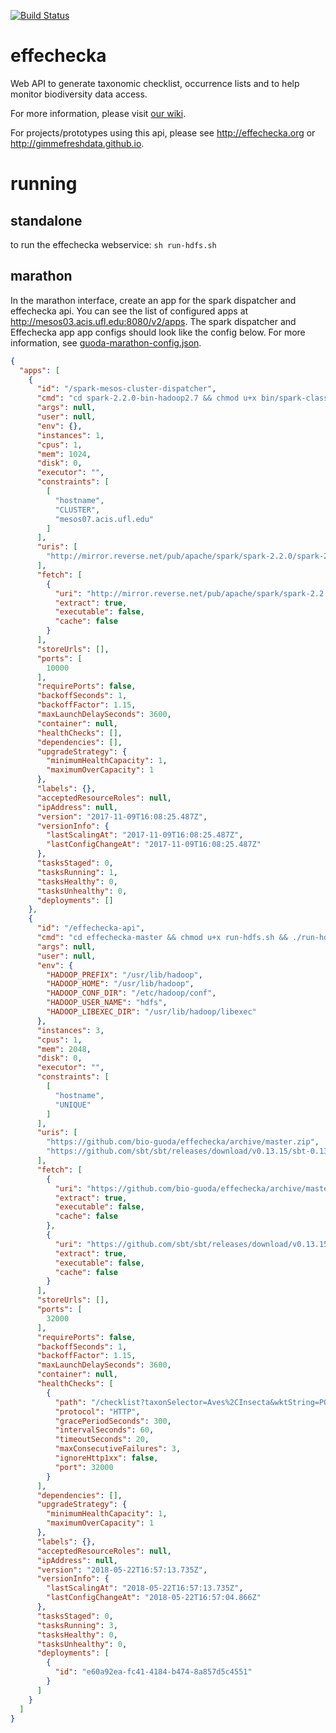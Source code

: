 [![Build Status](https://travis-ci.org/bio-guoda/effechecka.svg?branch=master)](https://travis-ci.org/bio-guoda/effechecka)

# effechecka
Web API to generate taxonomic checklist, occurrence lists and to help monitor biodiversity data access.

For more information, please visit [our wiki](../../wiki).

For projects/prototypes using this api, please see http://effechecka.org or http://gimmefreshdata.github.io.

# running
## standalone
to run the effechecka webservice:
```sh run-hdfs.sh```

## marathon

In the marathon interface, create an app for the spark dispatcher and effechecka api. You can see the list of configured apps at http://mesos03.acis.ufl.edu:8080/v2/apps. The spark dispatcher and Effechecka app app configs should look like the config below. For more information, see [guoda-marathon-config.json](./marathon/guoda-marathon-config.json). 

```json
{
  "apps": [
    {
      "id": "/spark-mesos-cluster-dispatcher",
      "cmd": "cd spark-2.2.0-bin-hadoop2.7 && chmod u+x bin/spark-class && echo spark.mesos.maxDrivers=1 > conf/spark-defaults.conf && echo \"spark.mesos.driverEnv.HADOOP_LIBEXEC_DIR=/usr/lib/hadoop/libexec\" >> conf/spark-defaults.conf && bin/spark-class org.apache.spark.deploy.mesos.MesosClusterDispatcher --master mesos://zk://mesos02:2181,mesos01:2181,mesos03:2181/mesos",
      "args": null,
      "user": null,
      "env": {},
      "instances": 1,
      "cpus": 1,
      "mem": 1024,
      "disk": 0,
      "executor": "",
      "constraints": [
        [
          "hostname",
          "CLUSTER",
          "mesos07.acis.ufl.edu"
        ]
      ],
      "uris": [
        "http://mirror.reverse.net/pub/apache/spark/spark-2.2.0/spark-2.2.0-bin-hadoop2.7.tgz"
      ],
      "fetch": [
        {
          "uri": "http://mirror.reverse.net/pub/apache/spark/spark-2.2.0/spark-2.2.0-bin-hadoop2.7.tgz",
          "extract": true,
          "executable": false,
          "cache": false
        }
      ],
      "storeUrls": [],
      "ports": [
        10000
      ],
      "requirePorts": false,
      "backoffSeconds": 1,
      "backoffFactor": 1.15,
      "maxLaunchDelaySeconds": 3600,
      "container": null,
      "healthChecks": [],
      "dependencies": [],
      "upgradeStrategy": {
        "minimumHealthCapacity": 1,
        "maximumOverCapacity": 1
      },
      "labels": {},
      "acceptedResourceRoles": null,
      "ipAddress": null,
      "version": "2017-11-09T16:08:25.487Z",
      "versionInfo": {
        "lastScalingAt": "2017-11-09T16:08:25.487Z",
        "lastConfigChangeAt": "2017-11-09T16:08:25.487Z"
      },
      "tasksStaged": 0,
      "tasksRunning": 1,
      "tasksHealthy": 0,
      "tasksUnhealthy": 0,
      "deployments": []
    },
    {
      "id": "/effechecka-api",
      "cmd": "cd effechecka-master && chmod u+x run-hdfs.sh && ./run-hdfs.sh",
      "args": null,
      "user": null,
      "env": {
        "HADOOP_PREFIX": "/usr/lib/hadoop",
        "HADOOP_HOME": "/usr/lib/hadoop",
        "HADOOP_CONF_DIR": "/etc/hadoop/conf",
        "HADOOP_USER_NAME": "hdfs",
        "HADOOP_LIBEXEC_DIR": "/usr/lib/hadoop/libexec"
      },
      "instances": 3,
      "cpus": 1,
      "mem": 2048,
      "disk": 0,
      "executor": "",
      "constraints": [
        [
          "hostname",
          "UNIQUE"
        ]
      ],
      "uris": [
        "https://github.com/bio-guoda/effechecka/archive/master.zip",
        "https://github.com/sbt/sbt/releases/download/v0.13.15/sbt-0.13.15.zip"
      ],
      "fetch": [
        {
          "uri": "https://github.com/bio-guoda/effechecka/archive/master.zip",
          "extract": true,
          "executable": false,
          "cache": false
        },
        {
          "uri": "https://github.com/sbt/sbt/releases/download/v0.13.15/sbt-0.13.15.zip",
          "extract": true,
          "executable": false,
          "cache": false
        }
      ],
      "storeUrls": [],
      "ports": [
        32000
      ],
      "requirePorts": false,
      "backoffSeconds": 1,
      "backoffFactor": 1.15,
      "maxLaunchDelaySeconds": 3600,
      "container": null,
      "healthChecks": [
        {
          "path": "/checklist?taxonSelector=Aves%2CInsecta&wktString=POLYGON%20((-72.147216796875%2041.492120839687786%2C%20-72.147216796875%2043.11702412135048%2C%20-69.949951171875%2043.11702412135048%2C%20-69.949951171875%2041.492120839687786%2C%20-72.147216796875%2041.492120839687786))&limit=20",
          "protocol": "HTTP",
          "gracePeriodSeconds": 300,
          "intervalSeconds": 60,
          "timeoutSeconds": 20,
          "maxConsecutiveFailures": 3,
          "ignoreHttp1xx": false,
          "port": 32000
        }
      ],
      "dependencies": [],
      "upgradeStrategy": {
        "minimumHealthCapacity": 1,
        "maximumOverCapacity": 1
      },
      "labels": {},
      "acceptedResourceRoles": null,
      "ipAddress": null,
      "version": "2018-05-22T16:57:13.735Z",
      "versionInfo": {
        "lastScalingAt": "2018-05-22T16:57:13.735Z",
        "lastConfigChangeAt": "2018-05-22T16:57:04.866Z"
      },
      "tasksStaged": 0,
      "tasksRunning": 3,
      "tasksHealthy": 0,
      "tasksUnhealthy": 0,
      "deployments": [
        {
          "id": "e60a92ea-fc41-4184-b474-8a857d5c4551"
        }
      ]
    }
  ]
}
```
